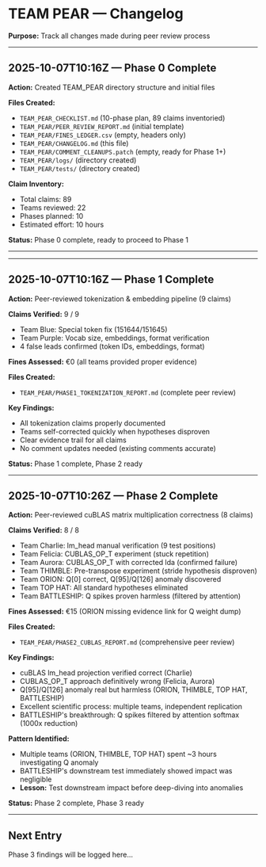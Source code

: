 # TEAM PEAR — Changelog
**Purpose:** Track all changes made during peer review process

---

## 2025-10-07T10:16Z — Phase 0 Complete

**Action:** Created TEAM_PEAR directory structure and initial files

**Files Created:**
- `TEAM_PEAR_CHECKLIST.md` (10-phase plan, 89 claims inventoried)
- `TEAM_PEAR/PEER_REVIEW_REPORT.md` (initial template)
- `TEAM_PEAR/FINES_LEDGER.csv` (empty, headers only)
- `TEAM_PEAR/CHANGELOG.md` (this file)
- `TEAM_PEAR/COMMENT_CLEANUPS.patch` (empty, ready for Phase 1+)
- `TEAM_PEAR/logs/` (directory created)
- `TEAM_PEAR/tests/` (directory created)

**Claim Inventory:**
- Total claims: 89
- Teams reviewed: 22
- Phases planned: 10
- Estimated effort: 10 hours

**Status:** Phase 0 complete, ready to proceed to Phase 1

---

---

## 2025-10-07T10:16Z — Phase 1 Complete

**Action:** Peer-reviewed tokenization & embedding pipeline (9 claims)

**Claims Verified:** 9 / 9
- Team Blue: Special token fix (151644/151645)
- Team Purple: Vocab size, embeddings, format verification
- 4 false leads confirmed (token IDs, embeddings, format)

**Fines Assessed:** €0 (all teams provided proper evidence)

**Files Created:**
- `TEAM_PEAR/PHASE1_TOKENIZATION_REPORT.md` (complete peer review)

**Key Findings:**
- All tokenization claims properly documented
- Teams self-corrected quickly when hypotheses disproven
- Clear evidence trail for all claims
- No comment updates needed (existing comments accurate)

**Status:** Phase 1 complete, Phase 2 ready

---

## 2025-10-07T10:26Z — Phase 2 Complete

**Action:** Peer-reviewed cuBLAS matrix multiplication correctness (8 claims)

**Claims Verified:** 8 / 8
- Team Charlie: lm_head manual verification (9 test positions)
- Team Felicia: CUBLAS_OP_T experiment (stuck repetition)
- Team Aurora: CUBLAS_OP_T with corrected lda (confirmed failure)
- Team THIMBLE: Pre-transpose experiment (stride hypothesis disproven)
- Team ORION: Q[0] correct, Q[95]/Q[126] anomaly discovered
- Team TOP HAT: All standard hypotheses eliminated
- Team BATTLESHIP: Q spikes proven harmless (filtered by attention)

**Fines Assessed:** €15 (ORION missing evidence link for Q weight dump)

**Files Created:**
- `TEAM_PEAR/PHASE2_CUBLAS_REPORT.md` (comprehensive peer review)

**Key Findings:**
- cuBLAS lm_head projection verified correct (Charlie)
- CUBLAS_OP_T approach definitively wrong (Felicia, Aurora)
- Q[95]/Q[126] anomaly real but harmless (ORION, THIMBLE, TOP HAT, BATTLESHIP)
- Excellent scientific process: multiple teams, independent replication
- BATTLESHIP's breakthrough: Q spikes filtered by attention softmax (1000x reduction)

**Pattern Identified:**
- Multiple teams (ORION, THIMBLE, TOP HAT) spent ~3 hours investigating Q anomaly
- BATTLESHIP's downstream test immediately showed impact was negligible
- **Lesson:** Test downstream impact before deep-diving into anomalies

**Status:** Phase 2 complete, Phase 3 ready

---

## Next Entry
Phase 3 findings will be logged here...

